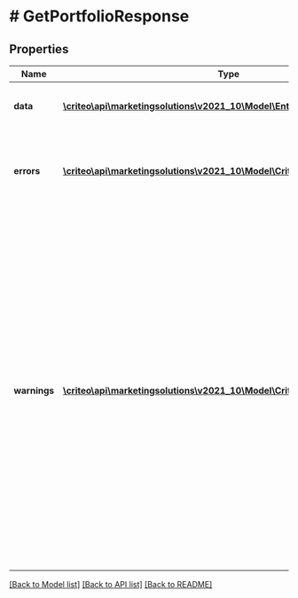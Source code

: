 # # GetPortfolioResponse

## Properties

Name | Type | Description | Notes
------------ | ------------- | ------------- | -------------
**data** | [**\criteo\api\marketingsolutions\v2021_10\Model\EntityOfPortfolioMessage[]**](EntityOfPortfolioMessage.md) | The response�s primary data | [optional]
**errors** | [**\criteo\api\marketingsolutions\v2021_10\Model\CriteoApiError[]**](CriteoApiError.md) | Error list returned by the Criteo API  For successful requests it is empty | [optional]
**warnings** | [**\criteo\api\marketingsolutions\v2021_10\Model\CriteoApiWarning[]**](CriteoApiWarning.md) | Warnings list returned by the Criteo API  In some situations the operations are successful but it may be useful to issue warnings to the API consumer.  For example the endpoint, entity or field is deprecated. Warnings are like compiler warnings, they indicate that problems may occur in the future. | [optional]

[[Back to Model list]](../../README.md#models) [[Back to API list]](../../README.md#endpoints) [[Back to README]](../../README.md)
